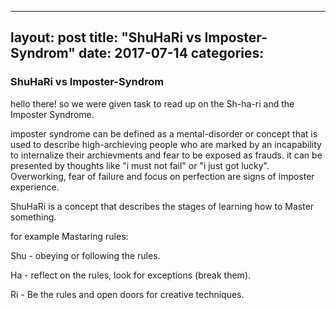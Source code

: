 
---
layout: post
title:  "ShuHaRi vs Imposter-Syndrom"
date:   2017-07-14 
categories:
---

### ShuHaRi vs Imposter-Syndrom

hello there! so we were given task to read up on the Sh-ha-ri and the Imposter Syndrome.

imposter syndrome can be defined as a mental-disorder or concept that is used to describe high-archieving people who are marked by an incapability to internalize their archievments and fear to be exposed as frauds. it can be presented by thoughts like "i must not fail" or "i just got lucky". Overworking, fear of failure and focus on perfection are signs of imposter experience.

ShuHaRi is a concept that describes the stages of learning how to Master something.

for example Mastaring rules:


Shu - obeying or following the rules.

Ha  - reflect on the rules, look for exceptions (break them).

Ri  - Be the rules and open doors for creative techniques.


